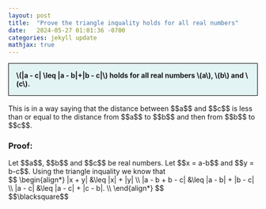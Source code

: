 ```yaml
---
layout: post
title:  "Prove the triangle inquality holds for all real numbers"
date:   2024-05-27 01:01:36 -0700
categories: jekyll update
mathjax: true
---
```

<div style="background-color: #E3F4F4; padding: 15px 15px 15px 15px; border:1px solid black;">
  <b>\(|a - c| \leq |a - b|+|b - c|\) holds for all real numbers \(a\), \(b\) and \(c\).</b>
</div>
<br>
This is in a way saying that the distance between $$a$$ and $$c$$ is less than or equal to the distance from $$a$$ to $$b$$ and then from $$b$$ to $$c$$.
<h3>Proof:</h3>
Let $$a$$, $$b$$ and $$c$$ be real numbers. Let $$x = a-b$$ and $$y = b-c$$. Using the triangle inquality we know that
<div>
$$
\begin{align*}
|x + y| &\leq |x| + |y| \\
|a - b + b - c| &\leq |a - b| + |b - c| \\
|a - c| &\leq |a - c| + |c - b|. \\
\end{align*}
$$
</div>
$$\blacksquare$$
<br>
<br>
